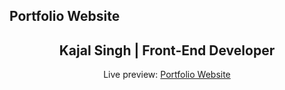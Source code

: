 ## Portfolio Website
<h2 align="center">Kajal Singh | Front-End Developer </h2>
<p align="center">Live preview: <a href="">Portfolio Website</a></p><br>
